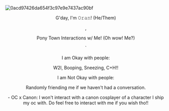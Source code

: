![0acd97426da654f3c97e9e7437ac90bf](https://github.com/user-attachments/assets/4910d1a3-9b82-40d8-8b29-7a3d73fa4446)


<p align="center"> G'day, I'm 𝙾𝚛𝚊𝚗! (He/Them)
<p align="center"> ,
<p align="center"> Pony Town Interactions w/ Me! (Oh wow! Me?)
<p align="center"> `

<p align="center"> I am Okay with people:
<p align="center"> W2I, Booping, Sneezing, C+H!!

<p align="center"> I am Not Okay with people:
<p align="center"> Randomly friending me if we haven't had a conversation.

<p align="center"> - OC x Canon: I won't interact with a canon cosplayer of a character I ship my oc with. Do feel free to interact with me if you wish tho!!

<!--
**OranSloran/OranSloran** is a ✨ _special_ ✨ repository because its `README.md` (this file) appears on your GitHub profile.

